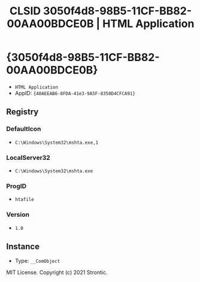﻿---
title: "CLSID 3050f4d8-98B5-11CF-BB82-00AA00BDCE0B | HTML Application"
excerpt: What is COM-Object CLSID 3050f4d8-98B5-11CF-BB82-00AA00BDCE0B?
---

# {3050f4d8-98B5-11CF-BB82-00AA00BDCE0B}

* `HTML Application`
* AppID: `{40AEEAB6-8FDA-41e3-9A5F-8350D4CFCA91}`

## Registry


### DefaultIcon

* `C:\Windows\System32\mshta.exe,1`

### LocalServer32

* `C:\Windows\System32\mshta.exe`

### ProgID

* `htafile`

### Version

* `1.0`

## Instance

* Type: `__ComObject`

MIT License. Copyright (c) 2021 Strontic.


